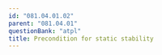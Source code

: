 ```yaml
---
id: "081.04.01.02"
parent: "081.04.01"
questionBank: "atpl"
title: Precondition for static stability
---
```

